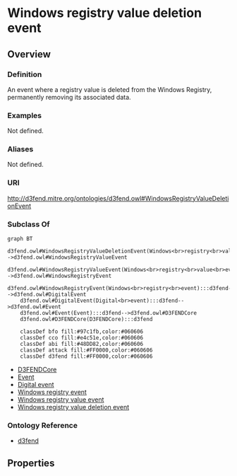 # Windows registry value deletion event

## Overview

### Definition
An event where a registry value is deleted from the Windows Registry, permanently removing its associated data.

### Examples
Not defined.

### Aliases
Not defined.

### URI
http://d3fend.mitre.org/ontologies/d3fend.owl#WindowsRegistryValueDeletionEvent

### Subclass Of
```mermaid
graph BT
    d3fend.owl#WindowsRegistryValueDeletionEvent(Windows<br>registry<br>value<br>deletion<br>event):::d3fend-->d3fend.owl#WindowsRegistryValueEvent
    d3fend.owl#WindowsRegistryValueEvent(Windows<br>registry<br>value<br>event):::d3fend-->d3fend.owl#WindowsRegistryEvent
    d3fend.owl#WindowsRegistryEvent(Windows<br>registry<br>event):::d3fend-->d3fend.owl#DigitalEvent
    d3fend.owl#DigitalEvent(Digital<br>event):::d3fend-->d3fend.owl#Event
    d3fend.owl#Event(Event):::d3fend-->d3fend.owl#D3FENDCore
    d3fend.owl#D3FENDCore(D3FENDCore):::d3fend
    
    classDef bfo fill:#97c1fb,color:#060606
    classDef cco fill:#e4c51e,color:#060606
    classDef abi fill:#48DD82,color:#060606
    classDef attack fill:#FF0000,color:#060606
    classDef d3fend fill:#FF0000,color:#060606
```

- [D3FENDCore](/docs/ontology/reference/model/D3FENDCore/D3FENDCore.md)
- [Event](/docs/ontology/reference/model/D3FENDCore/Event/Event.md)
- [Digital event](/docs/ontology/reference/model/D3FENDCore/Event/Digital%20event/Digital%20event.md)
- [Windows registry event](/docs/ontology/reference/model/D3FENDCore/Event/Digital%20event/Windows%20registry%20event/Windows%20registry%20event.md)
- [Windows registry value event](/docs/ontology/reference/model/D3FENDCore/Event/Digital%20event/Windows%20registry%20event/Windows%20registry%20value%20event/Windows%20registry%20value%20event.md)
- [Windows registry value deletion event](/docs/ontology/reference/model/D3FENDCore/Event/Digital%20event/Windows%20registry%20event/Windows%20registry%20value%20event/Windows%20registry%20value%20deletion%20event/Windows%20registry%20value%20deletion%20event.md)


### Ontology Reference
- [d3fend](http://d3fend.mitre.org/ontologies/d3fend.owl#)

## Properties
